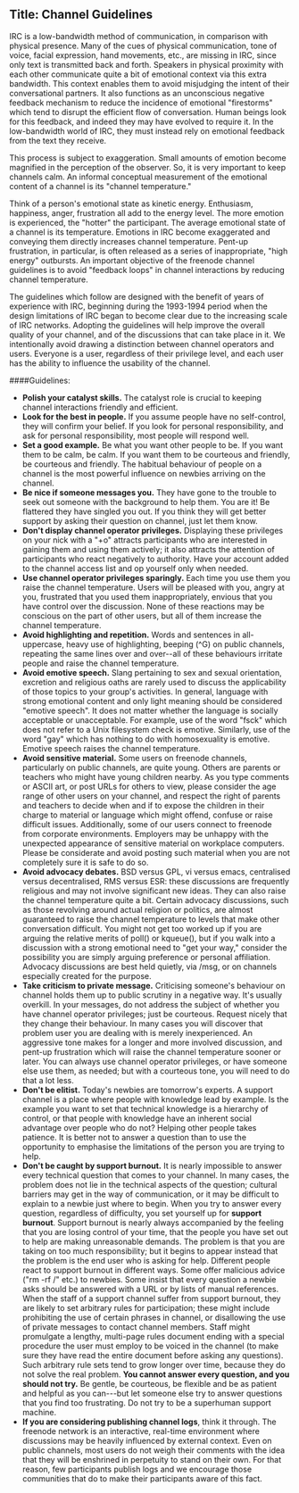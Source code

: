 Title: Channel Guidelines
---
IRC is a low-bandwidth method of communication, in comparison with physical presence. Many of the cues of physical communication, tone of voice, facial expression, hand movements, etc., are missing in IRC, since only text is transmitted back and forth.
Speakers in physical proximity with each other communicate quite a bit of emotional context via this extra bandwidth. This context enables them to avoid misjudging the intent of their conversational partners. It also functions as an unconscious negative feedback mechanism to reduce the incidence of emotional "firestorms" which tend to disrupt the efficient flow of conversation. Human beings look for this feedback, and indeed they may have evolved to require it. In the low-bandwidth world of IRC, they must instead rely on emotional feedback from the text they receive.

This process is subject to exaggeration. Small amounts of emotion become magnified in the perception of the observer. So, it is very important to keep channels calm. An informal conceptual measurement of the emotional content of a channel is its "channel temperature."

Think of a person's emotional state as kinetic energy. Enthusiasm, happiness, anger, frustration all add to the energy level. The more emotion is experienced, the "hotter" the participant. The average emotional state of a channel is its temperature. Emotions in IRC become exaggerated and conveying them directly increases channel temperature. Pent-up frustration, in particular, is often released as a series of inappropriate, "high energy" outbursts. An important objective of the freenode channel guidelines is to avoid "feedback loops" in channel interactions by reducing channel temperature.

The guidelines which follow are designed with the benefit of years of experience with IRC, beginning during the 1993-1994 period when the design limitations of IRC began to become clear due to the increasing scale of IRC networks. Adopting the guidelines will help improve the overall quality of your channel, and of the discussions that can take place in it.
We intentionally avoid drawing a distinction between channel operators and users. Everyone is a user, regardless of their privilege level, and each user has the ability to influence the usability of the channel.

####Guidelines:
-  **Polish your catalyst skills.** The catalyst role is crucial to keeping channel interactions friendly and efficient.
-  **Look for the best in people.** If you assume people have no self-control, they will confirm your belief. If you look for personal responsibility, and ask for personal responsibility, most people will respond well.
-  **Set a good example.** Be what you want other people to be. If you want them to be calm, be calm. If you want them to be courteous and friendly, be courteous and friendly. The habitual behaviour of people on a channel is the most powerful influence on newbies arriving on the channel.
-  **Be nice if someone messages you.** They have gone to the trouble to seek out someone with the background to help them. You are it! Be flattered they have singled you out. If you think they will get better support by asking their question on channel, just let them know.
-  **Don't display channel operator privileges.** Displaying these privileges on your nick with a "+o" attracts participants who are interested in gaining them and using them actively; it also attracts the attention of participants who react negatively to authority. Have your account added to the channel access list and op yourself only when needed.
-  **Use channel operator privileges sparingly.** Each time you use them you raise the channel temperature. Users will be pleased with you, angry at you, frustrated that you used them inappropriately, envious that you have control over the discussion. None of these reactions may be conscious on the part of other users, but all of them increase the channel temperature.
-  **Avoid highlighting and repetition.** Words and sentences in all-uppercase, heavy use of highlighting, beeping (^G) on public channels, repeating the same lines over and over--all of these behaviours irritate people and raise the channel temperature.
-  **Avoid emotive speech.** Slang pertaining to sex and sexual orientation, excretion and religious oaths are rarely used to discuss the applicability of those topics to your group's activities. In general, language with strong emotional content and only light meaning should be considered "emotive speech". It does not matter whether the language is socially acceptable or unacceptable. For example, use of the word "fsck" which does not refer to a Unix filesystem check is emotive. Similarly, use of the word "gay" which has nothing to do with homosexuality is emotive. Emotive speech raises the channel temperature.
-  **Avoid sensitive material.** Some users on freenode channels, particularly on public channels, are quite young. Others are parents or teachers who might have young children nearby. As you type comments or ASCII art, or post URLs for others to view, please consider the age range of other users on your channel, and respect the right of parents and teachers to decide when and if to expose the children in their charge to material or language which might offend, confuse or raise difficult issues.
  Additionally, some of our users connect to freenode from corporate environments. Employers may be unhappy with the unexpected appearance of sensitive material on workplace computers. Please be considerate and avoid posting such material when you are not completely sure it is safe to do so.
-  **Avoid advocacy debates.** BSD versus GPL, vi versus emacs, centralised versus decentralised, RMS versus ESR: these discussions are frequently religious and may not involve significant new ideas. They can also raise the channel temperature quite a bit. Certain advocacy discussions, such as those revolving around actual religion or politics, are almost guaranteed to raise the channel temperature to levels that make other conversation difficult.
  You might not get too worked up if you are arguing the relative merits of poll() or kqueue(), but if you walk into a discussion with a strong emotional need to "get your way," consider the possibility you are simply arguing preference or personal affiliation. Advocacy discussions are best held quietly, via /msg, or on channels especially created for the purpose.
-  **Take criticism to private message.** Criticising someone's behaviour on channel holds them up to public scrutiny in a negative way. It's usually overkill. In your messages, do not address the subject of whether you have channel operator privileges; just be courteous. Request nicely that they change their behaviour. In many cases you will discover that problem user you are dealing with is merely inexperienced. An aggressive tone makes for a longer and more involved discussion, and pent-up frustration which will raise the channel temperature sooner or later. You can always use channel operator privileges, or have someone else use them, as needed; but with a courteous tone, you will need to do that a lot less.
-  **Don't be elitist.** Today's newbies are tomorrow's experts. A support channel is a place where people with knowledge lead by example. Is the example you want to set that technical knowledge is a hierarchy of control, or that people with knowledge have an inherent social advantage over people who do not? Helping other people takes patience. It is better not to answer a question than to use the opportunity to emphasise the limitations of the person you are trying to help.
-  **Don't be caught by support burnout.** It is nearly impossible to answer every technical question that comes to your channel. In many cases, the problem does not lie in the technical aspects of the question; cultural barriers may get in the way of communication, or it may be difficult to explain to a newbie just where to begin. When you try to answer every question, regardless of difficulty, you set yourself up for **support burnout**.
   Support burnout is nearly always accompanied by the feeling that you are losing control of your time, that the people you have set out to help are making unreasonable demands. The problem is that you are taking on too much responsibility; but it begins to appear instead that the problem is the end user who is asking for help.
   Different people react to support burnout in different ways. Some offer malicious advice ("rm -rf /" etc.) to newbies. Some insist that every question a newbie asks should be answered with a URL or by lists of manual references.
   When the staff of a support channel suffer from support burnout, they are likely to set arbitrary rules for participation; these might include prohibiting the use of certain phrases in channel, or disallowing the use of private messages to contact channel members. Staff might promulgate a lengthy, multi-page rules document ending with a special procedure the user must employ to be voiced in the channel (to make sure they have read the entire document before asking any questions).
   Such arbitrary rule sets tend to grow longer over time, because they do not solve the real problem. **You cannot answer every question, and you should not try.** Be gentle, be courteous, be flexible and be as patient and helpful as you can---but let someone else try to answer questions that you find too frustrating. Do not try to be a superhuman support machine.
-  **If you are considering publishing channel logs**, think it through. The freenode network is an interactive, real-time environment where discussions may be heavily influenced by external context. Even on public channels, most users do not weigh their comments with the idea that they will be enshrined in perpetuity to stand on their own. For that reason, few participants publish logs and we encourage those communities that do to make their participants aware of this fact.
